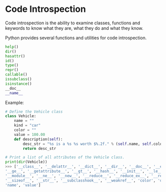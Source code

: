 # Code Introspection

Code introspection is the ability to examine classes, functions and keywords to know what they are, what they do and what they know.

Python provides several functions and utilities for code introspection.

```python
help()
dir()
hasattr()
id()
type()
repr()
callable()
issubclass()
isinstance()
__doc__
__name__
```

Example:
```python
# Define the Vehicle class
class Vehicle:
    name = ""
    kind = "car"
    color = ""
    value = 100.00
    def description(self):
        desc_str = "%s is a %s %s worth $%.2f." % (self.name, self.color, self.kind, self.value)
        return desc_str

# Print a list of all attributes of the Vehicle class.
print(dir(Vehicle))
>>> ['__class__', '__delattr__', '__dict__', '__dir__', '__doc__', '__eq__', '__format__',
'__ge__', '__getattribute__', '__gt__', '__hash__', '__init__', '__le__', '__lt__',
'__module__', '__ne__', '__new__', '__reduce__', '__reduce_ex__', '__repr__', '__setattr__',
'__sizeof__', '__str__', '__subclasshook__', '__weakref__', 'color', 'description', 'kind',
'name', 'value']
```
